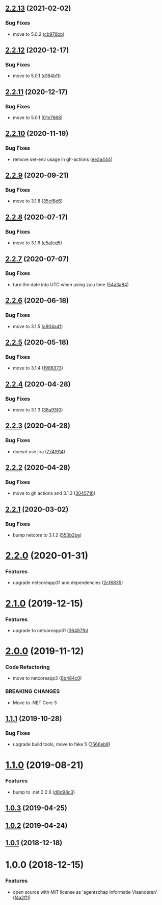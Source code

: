 ## [2.2.13](https://github.com/informatievlaanderen/timestamp-jsonconverter/compare/v2.2.12...v2.2.13) (2021-02-02)


### Bug Fixes

* move to 5.0.2 ([cb978bb](https://github.com/informatievlaanderen/timestamp-jsonconverter/commit/cb978bb1e30cec44b065fa59907f411e21b58e69))

## [2.2.12](https://github.com/informatievlaanderen/timestamp-jsonconverter/compare/v2.2.11...v2.2.12) (2020-12-17)


### Bug Fixes

* move to 5.0.1 ([d164b1f](https://github.com/informatievlaanderen/timestamp-jsonconverter/commit/d164b1f8945e0bd38b6cf2072048dadcd4b74fb6))

## [2.2.11](https://github.com/informatievlaanderen/timestamp-jsonconverter/compare/v2.2.10...v2.2.11) (2020-12-17)


### Bug Fixes

* move to 5.0.1 ([01e7668](https://github.com/informatievlaanderen/timestamp-jsonconverter/commit/01e76681d1556019c2d2afa975cfece6bd3a4be3))

## [2.2.10](https://github.com/informatievlaanderen/timestamp-jsonconverter/compare/v2.2.9...v2.2.10) (2020-11-19)


### Bug Fixes

* remove set-env usage in gh-actions ([ee2a444](https://github.com/informatievlaanderen/timestamp-jsonconverter/commit/ee2a4443c83a1a91b21d77f172ef9eaa877fc569))

## [2.2.9](https://github.com/informatievlaanderen/timestamp-jsonconverter/compare/v2.2.8...v2.2.9) (2020-09-21)


### Bug Fixes

* move to 3.1.8 ([35cf8d6](https://github.com/informatievlaanderen/timestamp-jsonconverter/commit/35cf8d6ec4d4d9fd6dd2bf81c97ae7f780f9c54a))

## [2.2.8](https://github.com/informatievlaanderen/timestamp-jsonconverter/compare/v2.2.7...v2.2.8) (2020-07-17)


### Bug Fixes

* move to 3.1.6 ([e5afed5](https://github.com/informatievlaanderen/timestamp-jsonconverter/commit/e5afed55a5599681d7e3a02304e79c11349790d9))

## [2.2.7](https://github.com/informatievlaanderen/timestamp-jsonconverter/compare/v2.2.6...v2.2.7) (2020-07-07)


### Bug Fixes

* turn the date into UTC when using zulu time ([54a3a84](https://github.com/informatievlaanderen/timestamp-jsonconverter/commit/54a3a84409c82b85f10911ba53403fddcf1f5d72))

## [2.2.6](https://github.com/informatievlaanderen/timestamp-jsonconverter/compare/v2.2.5...v2.2.6) (2020-06-18)


### Bug Fixes

* move to 3.1.5 ([a904a4f](https://github.com/informatievlaanderen/timestamp-jsonconverter/commit/a904a4f83882f743589b8a86d480f41c346772dc))

## [2.2.5](https://github.com/informatievlaanderen/timestamp-jsonconverter/compare/v2.2.4...v2.2.5) (2020-05-18)


### Bug Fixes

* move to 3.1.4 ([1988373](https://github.com/informatievlaanderen/timestamp-jsonconverter/commit/19883736ba669d8ab05ee47a86dae4dedcecc31d))

## [2.2.4](https://github.com/informatievlaanderen/timestamp-jsonconverter/compare/v2.2.3...v2.2.4) (2020-04-28)


### Bug Fixes

* move to 3.1.3 ([38a93f0](https://github.com/informatievlaanderen/timestamp-jsonconverter/commit/38a93f0b1511f647a5fe69f23f471273a6f17143))

## [2.2.3](https://github.com/informatievlaanderen/timestamp-jsonconverter/compare/v2.2.2...v2.2.3) (2020-04-28)


### Bug Fixes

* doesnt use jira ([774f914](https://github.com/informatievlaanderen/timestamp-jsonconverter/commit/774f914e520cc34f17610cbd6fb3fd60c0ee8e2e))

## [2.2.2](https://github.com/informatievlaanderen/timestamp-jsonconverter/compare/v2.2.1...v2.2.2) (2020-04-28)


### Bug Fixes

* move to gh actions and 3.1.3 ([3045716](https://github.com/informatievlaanderen/timestamp-jsonconverter/commit/3045716edfe355952414caf47b61f0ff1cbbbc0b))

## [2.2.1](https://github.com/informatievlaanderen/timestamp-jsonconverter/compare/v2.2.0...v2.2.1) (2020-03-02)


### Bug Fixes

* bump netcore to 3.1.2 ([550b2be](https://github.com/informatievlaanderen/timestamp-jsonconverter/commit/550b2be2fd1a6e5106c42f9a7bb6b429b46a0740))

# [2.2.0](https://github.com/informatievlaanderen/timestamp-jsonconverter/compare/v2.1.0...v2.2.0) (2020-01-31)


### Features

* upgrade netcoreapp31 and dependencies ([2cf6835](https://github.com/informatievlaanderen/timestamp-jsonconverter/commit/2cf683547fc608efda09d2610f64f9a26c5bfe6b))

# [2.1.0](https://github.com/informatievlaanderen/timestamp-jsonconverter/compare/v2.0.0...v2.1.0) (2019-12-15)


### Features

* upgrade to netcoreapp31 ([36487fb](https://github.com/informatievlaanderen/timestamp-jsonconverter/commit/36487fba014e6a9cbb095635e91970bb094d2ca2))

# [2.0.0](https://github.com/informatievlaanderen/timestamp-jsonconverter/compare/v1.1.1...v2.0.0) (2019-11-12)


### Code Refactoring

* move to netcoreapp3 ([6b484c0](https://github.com/informatievlaanderen/timestamp-jsonconverter/commit/6b484c0))


### BREAKING CHANGES

* Move to .NET Core 3

## [1.1.1](https://github.com/informatievlaanderen/timestamp-jsonconverter/compare/v1.1.0...v1.1.1) (2019-10-28)


### Bug Fixes

* upgrade build tools, move to fake 5 ([7566eb8](https://github.com/informatievlaanderen/timestamp-jsonconverter/commit/7566eb8))

# [1.1.0](https://github.com/informatievlaanderen/timestamp-jsonconverter/compare/v1.0.3...v1.1.0) (2019-08-21)


### Features

* bump to .net 2.2.6 ([d0d98c3](https://github.com/informatievlaanderen/timestamp-jsonconverter/commit/d0d98c3))

## [1.0.3](https://github.com/informatievlaanderen/timestamp-jsonconverter/compare/v1.0.2...v1.0.3) (2019-04-25)

## [1.0.2](https://github.com/informatievlaanderen/timestamp-jsonconverter/compare/v1.0.1...v1.0.2) (2019-04-24)

## [1.0.1](https://github.com/informatievlaanderen/timestamp-jsonconverter/compare/v1.0.0...v1.0.1) (2018-12-18)

# 1.0.0 (2018-12-15)


### Features

* open source with MIT license as 'agentschap Informatie Vlaanderen' ([f4a2ff1](https://github.com/informatievlaanderen/timestamp-jsonconverter/commit/f4a2ff1))
